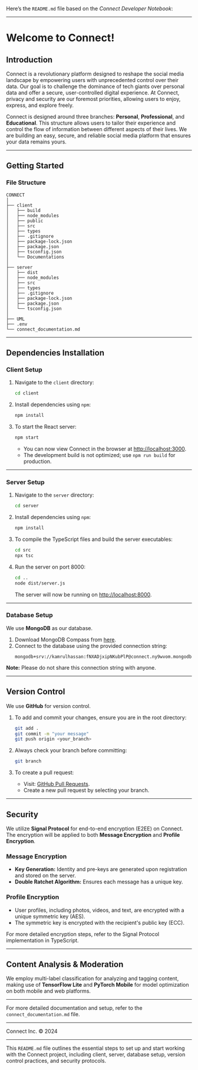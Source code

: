 Here’s the `README.md` file based on the *Connect Developer Notebook*:

---

# Welcome to Connect!

## Introduction

Connect is a revolutionary platform designed to reshape the social media landscape by empowering users with unprecedented control over their data. Our goal is to challenge the dominance of tech giants over personal data and offer a secure, user-controlled digital experience. At Connect, privacy and security are our foremost priorities, allowing users to enjoy, express, and explore freely.

Connect is designed around three branches: **Personal**, **Professional**, and **Educational**. This structure allows users to tailor their experience and control the flow of information between different aspects of their lives. We are building an easy, secure, and reliable social media platform that ensures your data remains yours.

---

## Getting Started

### File Structure

```
CONNECT
│
├── client
│   ├── build
│   ├── node_modules
│   ├── public
│   ├── src
│   ├── types
│   ├── .gitignore
│   ├── package-lock.json
│   ├── package.json
│   ├── tsconfig.json
│   └── Documentations
│
├── server
│   ├── dist
│   ├── node_modules
│   ├── src
│   ├── types
│   ├── .gitignore
│   ├── package-lock.json
│   ├── package.json
│   └── tsconfig.json
│
├── UML
├── .env
└── connect_documentation.md
```

---

## Dependencies Installation

### Client Setup

1. Navigate to the `client` directory:
   ```bash
   cd client
   ```

2. Install dependencies using `npm`:
   ```bash
   npm install
   ```

3. To start the React server:
   ```bash
   npm start
   ```

   - You can now view Connect in the browser at [http://localhost:3000](http://localhost:3000).
   - The development build is not optimized; use `npm run build` for production.

---

### Server Setup

1. Navigate to the `server` directory:
   ```bash
   cd server
   ```

2. Install dependencies using `npm`:
   ```bash
   npm install
   ```

3. To compile the TypeScript files and build the server executables:
   ```bash
   cd src
   npx tsc
   ```

4. Run the server on port 8000:
   ```bash
   cd ..
   node dist/server.js
   ```

   The server will now be running on [http://localhost:8000](http://localhost:8000).

---

### Database Setup

We use **MongoDB** as our database.

1. Download MongoDB Compass from [here](https://www.mongodb.com/try/download/compass).
2. Connect to the database using the provided connection string:
   ```
   mongodb+srv://kamrulhassan:fNXADjxipNKubPlP@connect.ny9wvom.mongodb.net/
   ```

**Note:** Please do not share this connection string with anyone.

---

## Version Control

We use **GitHub** for version control.

1. To add and commit your changes, ensure you are in the root directory:
   ```bash
   git add .
   git commit -m "your message"
   git push origin <your_branch>
   ```

2. Always check your branch before committing:
   ```bash
   git branch
   ```

3. To create a pull request:
   - Visit: [GitHub Pull Requests](https://github.com/ZohebHasan/Connect).
   - Create a new pull request by selecting your branch.

---

## Security

We utilize **Signal Protocol** for end-to-end encryption (E2EE) on Connect. The encryption will be applied to both **Message Encryption** and **Profile Encryption**.

### Message Encryption

- **Key Generation:** Identity and pre-keys are generated upon registration and stored on the server.
- **Double Ratchet Algorithm:** Ensures each message has a unique key.

### Profile Encryption

- User profiles, including photos, videos, and text, are encrypted with a unique symmetric key (AES).
- The symmetric key is encrypted with the recipient's public key (ECC).

For more detailed encryption steps, refer to the Signal Protocol implementation in TypeScript.

---

## Content Analysis & Moderation

We employ multi-label classification for analyzing and tagging content, making use of **TensorFlow Lite** and **PyTorch Mobile** for model optimization on both mobile and web platforms.

---

For more detailed documentation and setup, refer to the `connect_documentation.md` file.

---

Connect Inc. © 2024

--- 

This `README.md` file outlines the essential steps to set up and start working with the Connect project, including client, server, database setup, version control practices, and security protocols.
